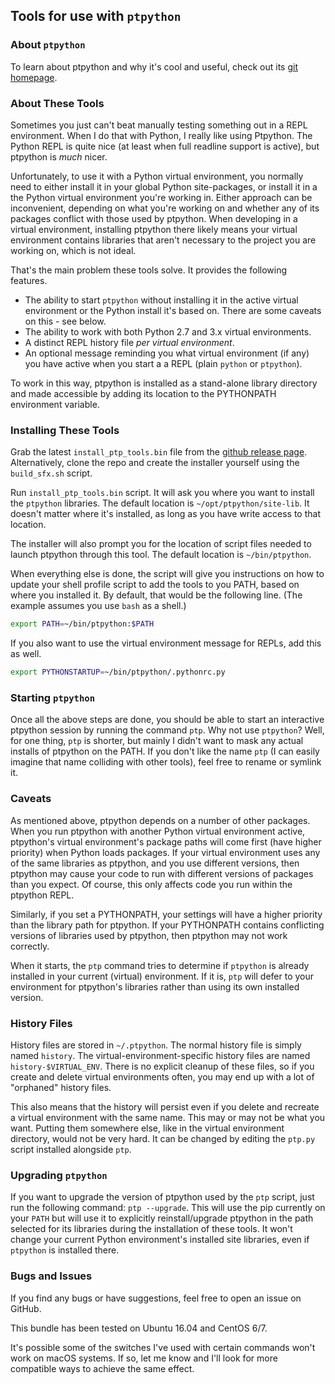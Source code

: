 ## Tools for use with `ptpython`

### About `ptpython`
To learn about ptpython and why it's cool and useful, check out its [git
homepage](https://github.com/jonathanslenders/ptpython).

### About These Tools
Sometimes you just can't beat manually testing something out in a REPL
environment. When I do that with Python, I really like using Ptpython. The
Python REPL is quite nice (at least when full readline support is active),
but ptpython is _much_ nicer.

Unfortunately, to use it with a Python virtual environment, you normally need
to either install it in your global Python site-packages, or install it in
a the Python virtual environment you're working in. Either approach can be
inconvenient, depending on what you're working on and whether any of its
packages conflict with those used by ptpython. When developing in a virtual
environment, installing ptpython there likely means your virtual environment
contains libraries that aren't necessary to the project you are working
on, which is not ideal.

That's the main problem these tools solve. It provides the following features.

* The ability to start `ptpython` without installing it in the active
  virtual environment or the Python install it's based on. There are some
  caveats on this - see below.
* The ability to work with both Python 2.7 and 3.x virtual environments.
* A distinct REPL history file _per virtual environment_.
* An optional message reminding you what virtual environment (if any) you have
  active when you start a a REPL (plain `python` or `ptpython`).

To work in this way, ptpython is installed as a stand-alone library
directory and made accessible by adding its location to the PYTHONPATH
environment variable.

### Installing These Tools

Grab the latest `install_ptp_tools.bin` file from the [github release
page](https://github.com/ptous/ptp-tools/releases/latest). Alternatively,
clone the repo and create the installer yourself using the `build_sfx.sh`
script.

Run `install_ptp_tools.bin` script. It will ask you where you want to install
the `ptpython` libraries. The default location is `~/opt/ptpython/site-lib`.
It doesn't matter where it's installed, as long as you have write access to
that location.

The installer will also prompt you for the location of script files needed to
launch ptpython through this tool. The default location is `~/bin/ptpython`.

When everything else is done, the script will give you instructions on how to
update your shell profile script to add the tools to you PATH, based on where you installed it. By default, that would be the following line. (The example assumes you use `bash` as a shell.)

```bash
export PATH=~/bin/ptpython:$PATH
```

If you also want to use the virtual environment message for REPLs, add this as
well.

```bash
export PYTHONSTARTUP=~/bin/ptpython/.pythonrc.py
```

### Starting `ptpython`
Once all the above steps are done, you should be able to start an interactive
ptpython session by running the command `ptp`. Why not use `ptpython`? Well,
for one thing, `ptp` is shorter, but mainly I didn't want to mask any actual
installs of ptpython on the PATH. If you don't like the name `ptp` (I can
easily imagine that name colliding with other tools), feel free to rename or
symlink it.

### Caveats
As mentioned above, ptpython depends on a number of other packages. When
you run ptpython with another Python virtual environment active, ptpython's
virtual environment's package paths will come first (have higher priority) when
Python loads packages. If your virtual environment uses any of the same
libraries as ptpython, and you use different versions, then ptpython may cause
your code to run with different versions of packages than you expect. Of course,
this only affects code you run within the ptpython REPL.

Similarly, if you set a PYTHONPATH, your settings will have a higher priority
than the library path for ptpython. If your PYTHONPATH contains  conflicting
versions of libraries used by ptpython, then ptpython may not work correctly.

When it starts, the `ptp` command tries to determine if `ptpython` is already
installed in your current (virtual) environment. If it is, `ptp` will defer to
your environment for ptpython's libraries rather than using its own installed
version.

### History Files
History files are stored in `~/.ptpython`. The normal history file is simply
named `history`. The virtual-environment-specific history files are named
`history-$VIRTUAL_ENV`. There is no explicit cleanup of these files, so if
you create and delete virtual environments often, you may end up with a lot
of "orphaned" history files.

This also means that the history will persist even if you delete and recreate a
virtual environment with the same name. This may or may not be what you want.
Putting them somewhere else, like in the virtual environment directory, would
not be very hard. It can be changed by editing the `ptp.py` script installed
alongside `ptp`.

### Upgrading `ptpython`
If you want to upgrade the version of ptpython used by the `ptp` script,
just run the following command: `ptp --upgrade`. This will use the pip currently
on your `PATH` but will use it to explicitly reinstall/upgrade ptpython in the
path selected for its libraries during the installation of these tools. It won't
change your current Python environment's installed site libraries, even if
`ptpython` is installed there.

### Bugs and Issues

If you find any bugs or have suggestions, feel free to open an issue on GitHub.

This bundle has been tested on Ubuntu 16.04 and CentOS 6/7.

It's possible some of the switches I've used with certain commands won't work
on macOS systems. If so, let me know and I'll look for more compatible ways
to achieve the same effect.
